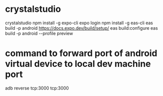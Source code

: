 # crystalstudio
crystalstudio
npm install -g expo-cli
expo login
npm install -g eas-cli
eas build -p android https://docs.expo.dev/build/setup/
eas build:configure
eas build -p android --profile preview

# command to forward port of android virtual device to local dev machine port
adb reverse tcp:3000 tcp:3000